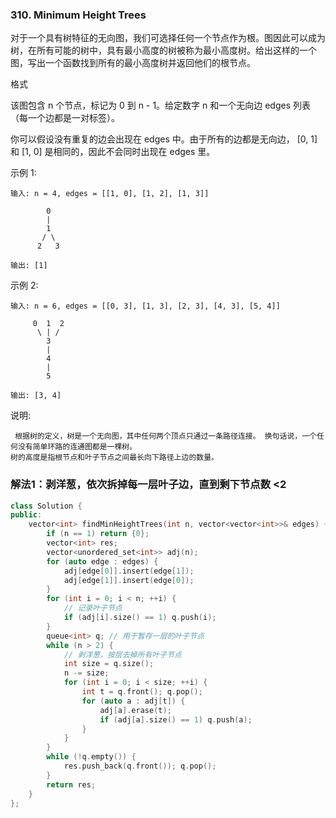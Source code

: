 ### 310. Minimum Height Trees

对于一个具有树特征的无向图，我们可选择任何一个节点作为根。图因此可以成为树，在所有可能的树中，具有最小高度的树被称为最小高度树。给出这样的一个图，写出一个函数找到所有的最小高度树并返回他们的根节点。

格式

该图包含 n 个节点，标记为 0 到 n - 1。给定数字 n 和一个无向边 edges 列表（每一个边都是一对标签）。

你可以假设没有重复的边会出现在 edges 中。由于所有的边都是无向边， [0, 1]和 [1, 0] 是相同的，因此不会同时出现在 edges 里。

示例 1:
```
输入: n = 4, edges = [[1, 0], [1, 2], [1, 3]]

        0
        |
        1
       / \
      2   3 

输出: [1]
```
示例 2:
```
输入: n = 6, edges = [[0, 3], [1, 3], [2, 3], [4, 3], [5, 4]]

     0  1  2
      \ | /
        3
        |
        4
        |
        5 

输出: [3, 4]
```
说明:
```
 根据树的定义，树是一个无向图，其中任何两个顶点只通过一条路径连接。 换句话说，一个任何没有简单环路的连通图都是一棵树。
树的高度是指根节点和叶子节点之间最长向下路径上边的数量。
```

### 解法1：剥洋葱，依次拆掉每一层叶子边，直到剩下节点数 <2 

```cpp
class Solution {
public:
    vector<int> findMinHeightTrees(int n, vector<vector<int>>& edges) {
        if (n == 1) return {0};
        vector<int> res;
        vector<unordered_set<int>> adj(n);
        for (auto edge : edges) {
            adj[edge[0]].insert(edge[1]);
            adj[edge[1]].insert(edge[0]);
        }
        for (int i = 0; i < n; ++i) {
            // 记录叶子节点
            if (adj[i].size() == 1) q.push(i);
        }
        queue<int> q; // 用于暂存一层的叶子节点
        while (n > 2) {
            // 剥洋葱，按层去掉所有叶子节点
            int size = q.size();
            n -= size;
            for (int i = 0; i < size; ++i) {
                int t = q.front(); q.pop();
                for (auto a : adj[t]) {
                    adj[a].erase(t);
                    if (adj[a].size() == 1) q.push(a);
                }
            }
        }
        while (!q.empty()) {
            res.push_back(q.front()); q.pop();
        }
        return res;
    }
};
```
